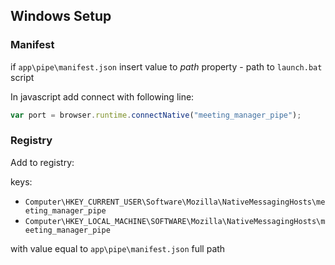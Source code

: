 ## Windows Setup


### Manifest

if `app\pipe\manifest.json` insert value to _path_ property - path to `launch.bat` script

In javascript add connect with following line:

``` js
var port = browser.runtime.connectNative("meeting_manager_pipe");
```

### Registry

Add to registry:

keys:
- `Computer\HKEY_CURRENT_USER\Software\Mozilla\NativeMessagingHosts\meeting_manager_pipe`
- `Computer\HKEY_LOCAL_MACHINE\SOFTWARE\Mozilla\NativeMessagingHosts\meeting_manager_pipe`
    
with value equal to `app\pipe\manifest.json` full path 
